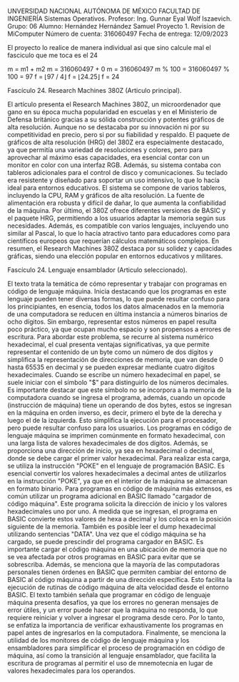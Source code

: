 UNVERSIDAD NACIONAL AUTÓNOMA DE MÉXICO FACULTAD DE INGENIERÍA Sistemas Operativos. Profesor: Ing. Gunnar Eyal Wolf Iszaevich. Grupo: 06 Alumno: Hernández Hernández Samuel Proyecto 1. 
Revision de MiComputer Número de cuenta: 316060497 Fecha de entrega: 12/09/2023


El proyecto lo realice de manera individual asi que sino calcule mal el fasciculo que me toca es el 24

m = m1 + m2 m = 316060497 + 0 m = 316060497 m % 100 = 316060497 % 100 = 97 f = ⌊97 / 4⌋ f = ⌊24.25⌋ f = 24


Fascículo 24. Research Machines 380Z (Articulo principal).

El artículo presenta el Research Machines 380Z, un microordenador que gano en su época mucha popularidad en escuelas y en el Ministerio de Defensa británico gracias a su sólida 
construcción y potentes gráficos de alta resolución. Aunque no se destacaba por su innovación ni por su competitividad en precio, pero si por su fiabilidad y respaldo. El paquete de 
gráficos de alta resolución (HRG) del 380Z era especialmente destacado, ya que permitía una variedad de resoluciones y colores, pero para aprovechar al máximo esas capacidades, era 
esencial contar con un monitor en color con una interfaz RGB. Además, su sistema contaba con tableros adicionales para el control de disco y comunicaciones. Su teclado era resistente y 
diseñado para soportar un uso intensivo, lo que lo hacía ideal para entornos educativos. El sistema se compone de varios tableros, incluyendo la CPU, RAM y gráficos de alta resolución. 
La fuente de alimentación era robusta y difícil de dañar, lo que aumenta la confiabilidad de la máquina. Por último, el 380Z ofrece diferentes versiones de BASIC y el paquete HRG, 
permitiendo a los usuarios adaptar la memoria según sus necesidades. Además, es compatible con varios lenguajes, incluyendo uno similar al Pascal, lo que lo hacía atractivo tanto para 
educadores como para científicos europeos que requerían cálculos matemáticos complejos. En resumen, el Research Machines 380Z destaca por su solidez y capacidades gráficas, siendo una 
elección popular en entornos educativos y militares.

Fascículo 24. Lenguaje ensamblador (Articulo seleccionado).

El texto trata la temática de cómo representar y trabajar con programas en código de lenguaje máquina. Inicia destacando que los programas en este lenguaje pueden tener diversas 
formas, lo que puede resultar confuso para los principiantes, en esencia, todos los datos almacenados en la memoria de una computadora se reducen en última instancia a números binarios 
de ocho dígitos. Sin embargo, representar estos números en papel resulta poco práctico, ya que ocupan mucho espacio y son propensos a errores de escritura. Para abordar este problema, 
se recurre al sistema numérico hexadecimal, el cual presenta ventajas significativas, ya que permite representar el contenido de un byte como un número de dos dígitos y simplifica la 
representación de direcciones de memoria, que van desde 0 hasta 65535 en decimal y se pueden expresar mediante cuatro dígitos hexadecimales. Cuando se escribe un número hexadecimal en 
papel, se suele iniciar con el símbolo "$" para distinguirlo de los números decimales. Es importante destacar que este símbolo no se incorpora a la memoria de la computadora cuando se 
ingresa el programa, además, cuando un opcode (instrucción de máquina) tiene un operando de dos bytes, estos se ingresan en la máquina en orden inverso, es decir, primero el byte de la 
derecha y luego el de la izquierda. Esto simplifica la ejecución para el procesador, pero puede resultar confuso para los usuarios. Los programas en código de lenguaje máquina se 
imprimen comúnmente en formato hexadecimal, con una larga lista de valores hexadecimales de dos dígitos. Además, se proporciona una dirección de inicio, ya sea en hexadecimal o 
decimal, donde se debe cargar el primer valor hexadecimal. Para realizar esta carga, se utiliza la instrucción "POKE" en el lenguaje de programación BASIC. Es esencial convertir los 
valores hexadecimales a decimal antes de utilizarlos en la instrucción "POKE", ya que en el interior de la máquina se almacenan en formato binario. Para programas en código de máquina 
más extensos, es común utilizar un programa adicional en BASIC llamado "cargador de código máquina". Este programa solicita la dirección de inicio y los valores hexadecimales uno por 
uno. A medida que se ingresan, el programa en BASIC convierte estos valores de hexa a decimal y los coloca en la posición siguiente de la memoria. También es posible leer el dump 
hexadecimal utilizando sentencias "DATA". Una vez que el código máquina se ha cargado, se puede prescindir del programa cargador en BASIC. Es importante cargar el código máquina en una 
ubicación de memoria que no se vea afectada por otros programas en BASIC para evitar que se sobrescriba. Además, se menciona que la mayoría de las computadoras personales tienen 
órdenes en BASIC que permiten cambiar del entorno de BASIC al código máquina a partir de una dirección específica. Esto facilita la ejecución de rutinas de código máquina de alta 
velocidad desde el entorno BASIC. El texto también señala que programar en código de lenguaje máquina presenta desafíos, ya que los errores no generan mensajes de error útiles, y un 
error puede hacer que la máquina no responda, lo que requiere reiniciar y volver a ingresar el programa desde cero. Por lo tanto, se enfatiza la importancia de verificar 
exhaustivamente los programas en papel antes de ingresarlos en la computadora. Finalmente, se menciona la utilidad de los monitores de código de lenguaje máquina y los ensambladores 
para simplificar el proceso de programación en código de máquina, así como la transición al lenguaje ensamblador, que facilita la escritura de programas al permitir el uso de 
mnemotecnia en lugar de valores hexadecimales para los operandos.

